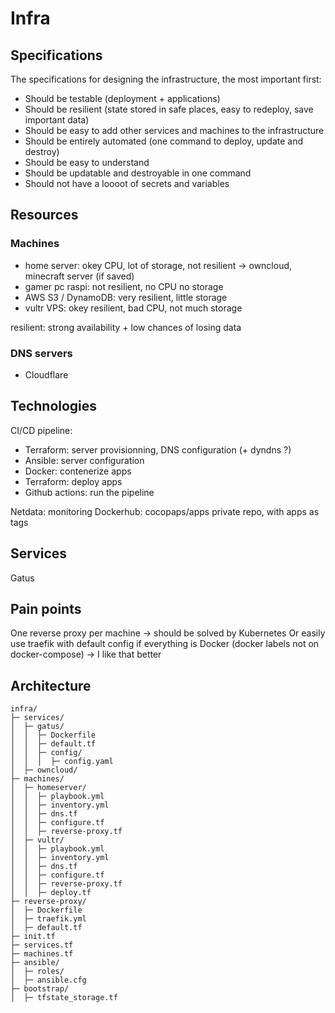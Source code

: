 # Infra

## Specifications

The specifications for designing the infrastructure, the most important first:

- Should be testable (deployment + applications)
- Should be resilient (state stored in safe places, easy to redeploy, save important data)
- Should be easy to add other services and machines to the infrastructure
- Should be entirely automated (one command to deploy, update and destroy)
- Should be easy to understand
- Should be updatable and destroyable in one command
- Should not have a loooot of secrets and variables

## Resources

### Machines

- home server: okey CPU, lot of storage, not resilient -> owncloud, minecraft server (if saved)
- gamer pc raspi: not resilient, no CPU no storage
- AWS S3 / DynamoDB: very resilient, little storage
- vultr VPS: okey resilient, bad CPU, not much storage

resilient: strong availability + low chances of losing data

### DNS servers

- Cloudflare

## Technologies

CI/CD pipeline:

- Terraform: server provisionning, DNS configuration (+ dyndns ?)
- Ansible: server configuration
- Docker: contenerize apps
- Terraform: deploy apps
- Github actions: run the pipeline

Netdata: monitoring
Dockerhub: cocopaps/apps private repo, with apps as tags

## Services

Gatus

## Pain points

One reverse proxy per machine -> should be solved by Kubernetes
Or easily use traefik with default config if everything is Docker (docker labels not on docker-compose) -> I like that better

## Architecture

    infra/
    ├─ services/
    │  ├─ gatus/
    │  │  ├─ Dockerfile
    │  │  ├─ default.tf
    │  │  ├─ config/
    │  │  │  ├─ config.yaml
    │  ├─ owncloud/
    ├─ machines/
    │  ├─ homeserver/
    │  │  ├─ playbook.yml
    │  │  ├─ inventory.yml
    │  │  ├─ dns.tf
    │  │  ├─ configure.tf
    │  │  ├─ reverse-proxy.tf
    │  ├─ vultr/
    │  │  ├─ playbook.yml
    │  │  ├─ inventory.yml
    │  │  ├─ dns.tf
    │  │  ├─ configure.tf
    │  │  ├─ reverse-proxy.tf
    │  │  ├─ deploy.tf
    ├─ reverse-proxy/
    │  ├─ Dockerfile
    │  ├─ traefik.yml
    │  ├─ default.tf
    ├─ init.tf
    ├─ services.tf
    ├─ machines.tf
    ├─ ansible/
    │  ├─ roles/
    │  ├─ ansible.cfg
    ├─ bootstrap/
    │  ├─ tfstate_storage.tf
